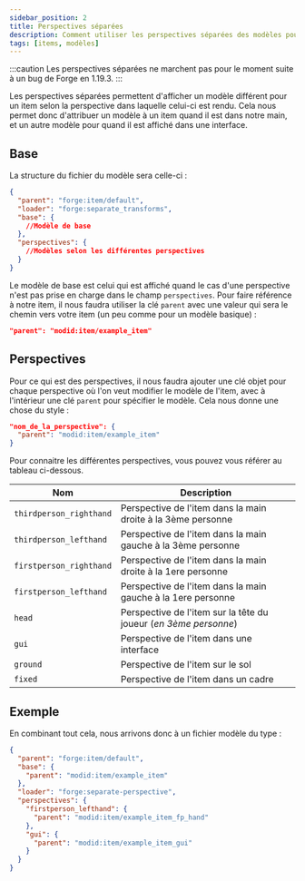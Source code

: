 ```yaml
---
sidebar_position: 2
title: Perspectives séparées
description: Comment utiliser les perspectives séparées des modèles pour les items ?
tags: [items, modèles]
---
```


:::caution
Les perspectives séparées ne marchent pas pour le moment suite à un bug de Forge en 1.19.3. 
:::

Les perspectives séparées permettent d'afficher un modèle différent pour un item selon la perspective dans laquelle celui-ci est rendu. Cela nous permet donc d'attribuer un modèle à un item quand il est dans notre main, et un autre modèle pour quand il est affiché dans une interface.

## Base

La structure du fichier du modèle sera celle-ci :

```json
{
  "parent": "forge:item/default",
  "loader": "forge:separate_transforms",
  "base": {
    //Modèle de base
  },
  "perspectives": {
    //Modèles selon les différentes perspectives
  }
}
```

Le modèle de base est celui qui est affiché quand le cas d'une perspective n'est pas prise en charge dans le champ `perspectives`. Pour faire référence à notre item, il nous faudra utiliser la clé `parent` avec une valeur qui sera   le chemin vers votre item (un peu comme pour un modèle basique) :

```json
"parent": "modid:item/example_item"
```

## Perspectives

Pour ce qui est des perspectives, il nous faudra ajouter une clé objet pour chaque perspective où l'on veut modifier le modèle de l'item, avec à l'intérieur une clé `parent` pour spécifier le modèle. Cela nous donne une chose du style :

```json
"nom_de_la_perspective": {
  "parent": "modid:item/example_item"
}
```

Pour connaitre les différentes perspectives, vous pouvez vous référer au tableau ci-dessous.

| Nom                     | Description                                                      |
|-------------------------|------------------------------------------------------------------|
| `thirdperson_righthand` | Perspective de l'item dans la main droite à la 3ème personne     |
| `thirdperson_lefthand`  | Perspective de l'item dans la main gauche à la 3ème personne     |
| `firstperson_righthand` | Perspective de l'item dans la main droite à la 1ere personne     |
| `firstperson_lefthand`  | Perspective de l'item dans la main gauche à la 1ere personne     |
| `head`                  | Perspective de l'item sur la tête du joueur (_en 3ème personne_) |
| `gui`                   | Perspective de l'item dans une interface                         |
| `ground`                | Perspective de l'item sur le sol                                 |
| `fixed`                 | Perspective de l'item dans un cadre                              |

## Exemple

En combinant tout cela, nous arrivons donc à un fichier modèle du type :

```json
{
  "parent": "forge:item/default",
  "base": {
    "parent": "modid:item/example_item"
  },
  "loader": "forge:separate-perspective",
  "perspectives": {
    "firstperson_lefthand": {
      "parent": "modid:item/example_item_fp_hand"
    },
    "gui": {
      "parent": "modid:item/example_item_gui"
    }
  }
}
```